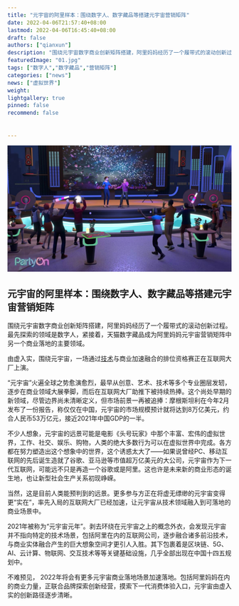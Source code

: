 ```yaml
---
title: "元宇宙的阿里样本：围绕数字人、数字藏品等搭建元宇宙营销矩阵"
date: 2022-04-06T21:57:40+08:00
lastmod: 2022-04-06T16:45:40+08:00
draft: false
authors: ["qianxun"]
description: "围绕元宇宙数字商业创新矩阵搭建，阿里妈妈经历了一个履带式的滚动创新过程。最先探索的领域是数字人，紧接着，天猫数字藏品成为阿里妈妈元宇宙营销矩阵中另一个商业落地的主要领域。"
featuredImage: "01.jpg"
tags: ["数字人","数字藏品","营销矩阵"]
categories: ["news"]
news: ["虚拟世界"]
weight: 
lightgallery: true
pinned: false
recommend: false


---
```




![](01.jpg)



## 元宇宙的阿里样本：围绕数字人、数字藏品等搭建元宇宙营销矩阵



围绕元宇宙数字商业创新矩阵搭建，阿里妈妈经历了一个履带式的滚动创新过程。最先探索的领域是数字人，紧接着，天猫数字藏品成为阿里妈妈元宇宙营销矩阵中另一个商业落地的主要领域。

由虚入实，围绕元宇宙，一场通过[技术](https://www.woshimeta.com/tag/技术)与商业加速融合的排位资格赛正在互联网大厂上演。

“元宇宙”火遍全球之势愈演愈烈，最早从创意、艺术、技术等多个专业圈层发轫，逐步在商业领域大展拳脚，而后在互联网大厂助推下被持续热捧。这个尚处早期的新领域，尽管边界尚未清晰定义，但市场前景一再被追捧：摩根斯坦利在今年2月发布了一份报告，称仅仅在中国，元宇宙的市场规模预计就将达到8万亿美元，约合人民币53万亿元，接近2021年中国GDP的一半。

不少人想象，元宇宙的远景可能是电影《头号玩家》中那个丰富、宏伟的虚拟世界，工作、社交、娱乐、购物，人类的绝大多数行为可以在虚拟世界中完成。各方都在努力塑造出这个想象中的世界，这个诱惑太大了——如果说曾经PC、移动互联网的先后诞生造就了谷歌、亚马逊等市值超万亿美元的大公司，元宇宙作为下一代互联网，可能远不只是再造一个谷歌或是阿里。这也许是未来新的商业形态的诞生地，也让新型社会生产关系初现峥嵘。

当然，这是目前人类能预判到的远景。更多参与方正在将虚无缥缈的元宇宙变得更“实在”，率先入局的互联网大厂已经加速，让元宇宙从技术领域融入到可落地的商业场景中。

2021年被称为“元宇宙元年”。剥去环绕在元宇宙之上的概念外衣，会发现元宇宙并不指向特定的技术场景，包括阿里在内的互联网公司，逐步融合诸多前沿技术，与商业实体融合产生的巨大想象空间才更引人入胜。其下包裹着是区块链、5G、AI、云计算、物联网、交互技术等等关键基础设施，几乎全部出现在中国十四五规划中。

不难预见， 2022年将会有更多元宇宙商业落地场景加速落地。包括阿里妈妈在内的商业力量，正联合品牌探索创新经营，摸索下一代消费体验入口，元宇宙由虚入实的创新路径逐步清晰。